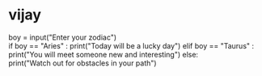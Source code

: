 # vijay
boy = input("Enter your zodiac")  
if boy == "Aries" : 
       print("Today will be a lucky day") 
elif boy == "Taurus" : 
       print("You will meet someone new and interesting") 
else:  
       print("Watch out for obstacles in your path")
